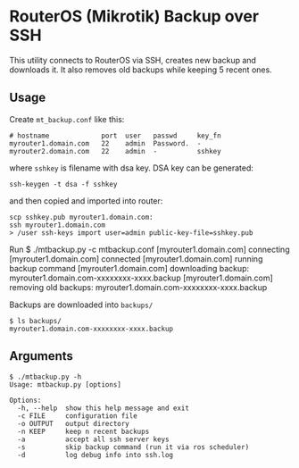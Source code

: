 RouterOS (Mikrotik) Backup over SSH
===================================

This utility connects to RouterOS via SSH, creates new backup and downloads it.
It also removes old backups while keeping 5 recent ones.

Usage
-----

Create `mt_backup.conf` like this:

    # hostname             port  user   passwd     key_fn
    myrouter1.domain.com   22    admin  Password.  -
    myrouter2.domain.com   22    admin  -          sshkey

where `sshkey` is filename with dsa key. DSA key can be generated:

    ssh-keygen -t dsa -f sshkey

and then copied and imported into router:

    scp sshkey.pub myrouter1.domain.com:
    ssh myrouter1.domain.com
    > /user ssh-keys import user=admin public-key-file=sshkey.pub

Run
    $ ./mtbackup.py -c mtbackup.conf
    [myrouter1.domain.com] connecting
    [myrouter1.domain.com] connected
    [myrouter1.domain.com] running backup command
    [myrouter1.domain.com] downloading backup: myrouter1.domain.com-xxxxxxxx-xxxx.backup
    [myrouter1.domain.com] removing old backups: myrouter1.domain.com-xxxxxxxx-xxxx.backup

Backups are downloaded into `backups/`

    $ ls backups/
    myrouter1.domain.com-xxxxxxxx-xxxx.backup

Arguments
---------

    $ ./mtbackup.py -h
    Usage: mtbackup.py [options]
    
    Options:
      -h, --help  show this help message and exit
      -c FILE     configuration file
      -o OUTPUT   output directory
      -n KEEP     keep n recent backups
      -a          accept all ssh server keys
      -s          skip backup command (run it via ros scheduler)
      -d          log debug info into ssh.log
